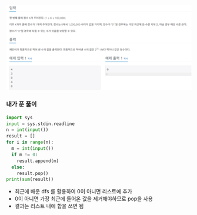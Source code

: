 ![](2023-04-28-10-29-46.png)

### 내가 푼 풀이
```py
import sys
input = sys.stdin.readline
n = int(input())
result = []
for i in range(n):
  m = int(input())
  if m != 0:
    result.append(m)
  else:
    result.pop()
print(sum(result))
```
- 최근에 배운 dfs 를 활용하여 0이 아니면 리스트에 추가
- 0이 아니면 가장 최근에 들어온 값을 제거해야하므로 pop을 사용
- 결과는 리스트 내에 합을 쓰면 됨